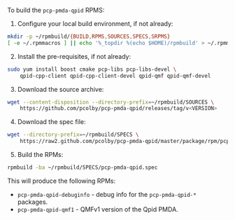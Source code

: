 To build the `pcp-pmda-qpid` RPMS:

1. Configure your local build environment, if not already:
  ```bash
  mkdir -p ~/rpmbuild/{BUILD,RPMS,SOURCES,SPECS,SRPMS}
  [ -e ~/.rpmmacros ] || echo '%_topdir %(echo $HOME)/rpmbuild' > ~/.rpmmacros
  ```

2. Install the pre-requisites, if not already:
  ```bash
  sudo yum install boost cmake pcp-libs pcp-libs-devel \
      qpid-cpp-client qpid-cpp-client-devel qpid-qmf qpid-qmf-devel
  ```

3. Download the source archive:
  ```bash
  wget --content-disposition --directory-prefix=~/rpmbuild/SOURCES \
      https://github.com/pcolby/pcp-pmda-qpid/releases/tag/v<VERSION>
  ```

4. Download the spec file:
  ```bash
  wget --directory-prefix=~/rpmbuild/SPECS \
      https://raw2.github.com/pcolby/pcp-pmda-qpid/master/package/rpm/pcp-pmda-qpid.spec

  ```

5. Build the RPMs:
  ```bash
  rpmbuild -ba ~/rpmbuild/SPECS/pcp-pmda-qpid.spec
  ```

This will produce the following RPMs:
* `pcp-pmda-qpid-debuginfo` - debug info for the `pcp-pmda-qpid-*` packages.
* `pcp-pmda-qpid-qmf1` - QMFv1 version of the Qpid PMDA.
